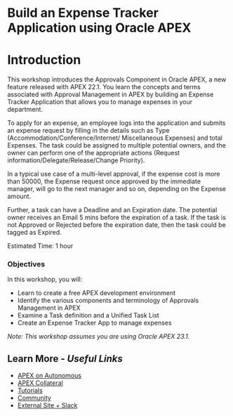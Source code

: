 # Build an Expense Tracker Application using Oracle APEX

# Introduction

This workshop introduces the Approvals Component in Oracle APEX, a new feature released with APEX 22.1. You learn the concepts and terms associated with Approval Management in APEX by building an Expense Tracker Application that allows you to manage expenses in your department.

To apply for an expense, an employee logs into the application and submits an expense request by filling in the details such as Type (Accommodation/Conference/Internet/ Miscellaneous Expenses) and total Expenses. The task could be assigned to multiple potential owners, and the owner can perform one of the appropriate actions (Request information/Delegate/Release/Change Priority).

In a typical use case of a multi-level approval, if the expense cost is more than 50000, the Expense request once approved by the immediate manager, will go to the next manager and so on, depending on the Expense amount. 

Further, a task can have a Deadline and an Expiration date. The potential owner receives an Email 5 mins before the expiration of a task. If the task is not Approved or Rejected before the expiration date, then the task could be tagged as Expired.

Estimated Time: 1 hour

### Objectives
In this workshop, you will:
- Learn to create a free APEX development environment
- Identify the various components and terminology of Approvals Management in APEX
- Examine a Task definition and a Unified Task List
- Create an Expense Tracker App to manage expenses


*Note: This workshop assumes you are using Oracle APEX 23.1.*

## Learn More - *Useful Links*

- [APEX on Autonomous](https://apex.oracle.com/autonomous)
- [APEX Collateral](https://www.oracle.com/database/technologies/appdev/apex/collateral.html)
- [Tutorials](https://apex.oracle.com/en/learn/tutorials)
- [Community](https://apex.oracle.com/community)
- [External Site + Slack](http://apex.world)
